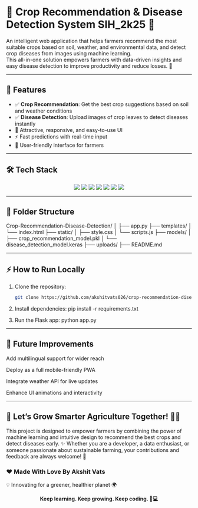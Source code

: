 # 🌱 Crop Recommendation & Disease Detection System SIH_2k25 🚜

An intelligent web application that helps farmers recommend the most suitable crops based on soil, weather, and environmental data, and detect crop diseases from images using machine learning.  
This all-in-one solution empowers farmers with data-driven insights and easy disease detection to improve productivity and reduce losses. 🌾

---

## 🚀 Features

- ✅ **Crop Recommendation**: Get the best crop suggestions based on soil and weather conditions  
- ✅ **Disease Detection**: Upload images of crop leaves to detect diseases instantly  
- 🎨 Attractive, responsive, and easy-to-use UI  
- ⚡ Fast predictions with real-time input  
- 🎯 User-friendly interface for farmers  

---

## 🛠️ Tech Stack

<p align="center">
  <img src="https://img.shields.io/badge/-Python-3776AB?style=flat-square&logo=python&logoColor=white" />  
  <img src="https://img.shields.io/badge/-Pandas-150458?style=flat-square&logo=pandas&logoColor=white" />  
  <img src="https://img.shields.io/badge/-Scikit--Learn-F7931E?style=flat-square&logo=scikitlearn&logoColor=white" />  
  <img src="https://img.shields.io/badge/-TensorFlow-FF6F00?style=flat-square&logo=tensorflow&logoColor=white" />  
  <img src="https://img.shields.io/badge/-Keras-D00000?style=flat-square&logo=keras&logoColor=white" />  
  <img src="https://img.shields.io/badge/-Flask-000000?style=flat-square&logo=flask&logoColor=white" />  
  <img src="https://img.shields.io/badge/-Machine_Learning-00C4F0?style=flat-square&logo=apachekafka&logoColor=white" />  
</p>

---

## 📁 Folder Structure

Crop-Recommendation-Disease-Detection/
│
├── app.py
├── templates/
│ └── index.html
├── static/
│ ├── style.css
│ └── scripts.js
├── models/
│ ├── crop_recommendation_model.pkl
│ └── disease_detection_model.keras
├── uploads/
├── README.md


---

## ⚡ How to Run Locally

1. Clone the repository:
   ```bash
   git clone https://github.com/akshitvats026/crop-recommendation-disease-detection.git

2. Install dependencies:
pip install -r requirements.txt

3. Run the Flask app:
python app.py

---

## 🌱 Future Improvements

Add multilingual support for wider reach

Deploy as a full mobile-friendly PWA

Integrate weather API for live updates

Enhance UI animations and interactivity

---

## 🌟 Let’s Grow Smarter Agriculture Together! 🚜🌱

This project is designed to empower farmers by combining the power of machine learning and intuitive design to recommend the best crops and detect diseases early.
✨ Whether you are a developer, a data enthusiast, or someone passionate about sustainable farming, your contributions and feedback are always welcome! 🚀

### ❤️ Made With Love By Akshit Vats

💡 Innovating for a greener, healthier planet 🌍

<p align="center"> <strong>Keep learning. Keep growing. Keep coding. 🌾💻</strong> </p>
